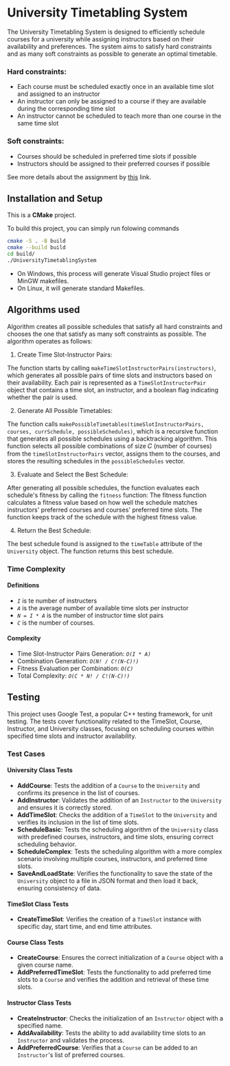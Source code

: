 # University Timetabling System
The University Timetabling System is designed to efficiently schedule courses for a university while assigning instructors based on their availability and preferences. The system aims to satisfy hard constraints and as many soft constraints as possible to generate an optimal timetable.

### Hard constraints:
- Each course must be scheduled exactly once in an available time slot and assigned to an instructor
- An instructor can only be assigned to a course if they are available during the corresponding time slot
- An instructor cannot be scheduled to teach more than one course in the same time slot

### Soft constraints:
- Courses should be scheduled in preferred time slots if possible
- Instructors should be assigned to their preferred courses if possible

See more details about the assignment by [this](https://docs.google.com/document/d/1iGzcBMqbpLfBhPh7xrKGplsiqojhlKjDzB4THlBh2ho/edit?usp=sharing) link.


## Installation and Setup
This is a **CMake** project.

To build this project, you can simply run folowing commands
 ```sh
cmake -S . -B build
cmake --build build
cd build/
./UniversityTimetablingSystem
```
 - On Windows, this process will generate Visual Studio project files or MinGW makefiles.
 - On Linux, it will generate standard Makefiles.

## Algorithms used

Algorithm creates all possible schedules that satisfy all hard constraints and chooses the one that satisfy as many soft constraints as possible. The algorithm operates as follows:

1. Create Time Slot-Instructor Pairs:

The function starts by calling `makeTimeSlotInstructorPairs(instructors)`, which generates all possible pairs of time slots and instructors based on their availability.
Each pair is represented as a `TimeSlotInstructorPair` object that contains a time slot, an instructor, and a boolean flag indicating whether the pair is used.

2. Generate All Possible Timetables:

The function calls `makePossibleTimetables(timeSlotInstructorPairs, courses, currSchedule, possibleSchedules)`, which is a recursive function that generates all possible schedules using a backtracking algorithm. This function selects all possible combinations of size 𝐶 (number of courses) from the `timeSlotInstructorPairs` vector, assigns them to the courses, and stores the resulting schedules in the `possibleSchedules` vector.

3. Evaluate and Select the Best Schedule:

After generating all possible schedules, the function evaluates each schedule's fitness by calling the `fitness` function:
The fitness function calculates a fitness value based on how well the schedule matches instructors' preferred courses and courses' preferred time slots.
The function keeps track of the schedule with the highest fitness value.

4. Return the Best Schedule:

The best schedule found is assigned to the `timeTable` attribute of the `University` object.
The function returns this best schedule.

### Time Complexity

#### Definitions
 - *`I`* is te number of instructers
 - *`A`* is the average number of available time slots per instructor
 - *`N = I * A`* is the number of instructor time slot pairs
 - *`C`* is the number of courses.
 
 #### Complexity 
- Time Slot-Instructor Pairs Generation: *`O(I * A)`*
- Combination Generation: *`O(N! / C!(N-C)!)`*
- Fitness Evaluation per Combination: *`O(C)`*
- Total Complexity: *`O(C * N! / C!(N-C)!)`*
  
## Testing

This project uses Google Test, a popular C++ testing framework, for unit testing. The tests cover functionality related to the TimeSlot, Course, Instructor, and University classes, focusing on scheduling courses within specified time slots and instructor availability.

### Test Cases

#### University Class Tests

- **AddCourse**: Tests the addition of a `Course` to the `University` and confirms its presence in the list of courses.
- **AddInstructor**: Validates the addition of an `Instructor` to the `University` and ensures it is correctly stored.
- **AddTimeSlot**: Checks the addition of a `TimeSlot` to the `University` and verifies its inclusion in the list of time slots.
- **ScheduleBasic**: Tests the scheduling algorithm of the `University` class with predefined courses, instructors, and time slots, ensuring correct scheduling behavior.
- **ScheduleComplex**: Tests the scheduling algorithm with a more complex scenario involving multiple courses, instructors, and preferred time slots.
- **SaveAndLoadState**: Verifies the functionality to save the state of the `University` object to a file in JSON format and then load it back, ensuring consistency of data.

#### TimeSlot Class Tests

- **CreateTimeSlot**: Verifies the creation of a `TimeSlot` instance with specific day, start time, and end time attributes.

#### Course Class Tests

- **CreateCourse**: Ensures the correct initialization of a `Course` object with a given course name.
- **AddPreferredTimeSlot**: Tests the functionality to add preferred time slots to a `Course` and verifies the addition and retrieval of these time slots.

#### Instructor Class Tests

- **CreateInstructor**: Checks the initialization of an `Instructor` object with a specified name.
- **AddAvailability**: Tests the ability to add availability time slots to an `Instructor` and validates the process.
- **AddPreferredCourse**: Verifies that a `Course` can be added to an `Instructor`'s list of preferred courses.

